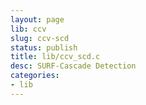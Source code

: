 ```yaml
---
layout: page
lib: ccv
slug: ccv-scd
status: publish
title: lib/ccv_scd.c
desc: SURF-Cascade Detection
categories:
- lib
---
```

